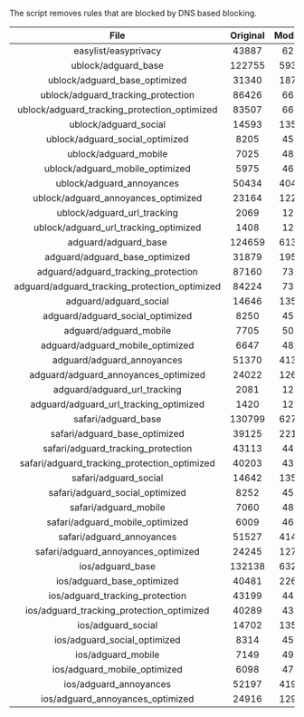 The script removes rules that are blocked by DNS based blocking.


| File | Original | Modified |
|:----:|:-----:|:-----:|
| easylist/easyprivacy | 43887 | 6217 |
| ublock/adguard_base | 122755 | 59334 |
| ublock/adguard_base_optimized | 31340 | 18740 |
| ublock/adguard_tracking_protection | 86426 | 6694 |
| ublock/adguard_tracking_protection_optimized | 83507 | 6652 |
| ublock/adguard_social | 14593 | 13516 |
| ublock/adguard_social_optimized | 8205 | 4543 |
| ublock/adguard_mobile | 7025 | 4857 |
| ublock/adguard_mobile_optimized | 5975 | 4660 |
| ublock/adguard_annoyances | 50434 | 40475 |
| ublock/adguard_annoyances_optimized | 23164 | 12243 |
| ublock/adguard_url_tracking | 2069 | 1228 |
| ublock/adguard_url_tracking_optimized | 1408 | 1223 |
| adguard/adguard_base | 124659 | 61339 |
| adguard/adguard_base_optimized | 31879 | 19589 |
| adguard/adguard_tracking_protection | 87160 | 7377 |
| adguard/adguard_tracking_protection_optimized | 84224 | 7304 |
| adguard/adguard_social | 14646 | 13577 |
| adguard/adguard_social_optimized | 8250 | 4587 |
| adguard/adguard_mobile | 7705 | 5037 |
| adguard/adguard_mobile_optimized | 6647 | 4830 |
| adguard/adguard_annoyances | 51370 | 41334 |
| adguard/adguard_annoyances_optimized | 24022 | 12648 |
| adguard/adguard_url_tracking | 2081 | 1238 |
| adguard/adguard_url_tracking_optimized | 1420 | 1233 |
| safari/adguard_base | 130799 | 62768 |
| safari/adguard_base_optimized | 39125 | 22115 |
| safari/adguard_tracking_protection | 43113 | 4459 |
| safari/adguard_tracking_protection_optimized | 40203 | 4389 |
| safari/adguard_social | 14642 | 13567 |
| safari/adguard_social_optimized | 8252 | 4577 |
| safari/adguard_mobile | 7060 | 4899 |
| safari/adguard_mobile_optimized | 6009 | 4693 |
| safari/adguard_annoyances | 51527 | 41423 |
| safari/adguard_annoyances_optimized | 24245 | 12717 |
| ios/adguard_base | 132138 | 63285 |
| ios/adguard_base_optimized | 40481 | 22634 |
| ios/adguard_tracking_protection | 43199 | 4467 |
| ios/adguard_tracking_protection_optimized | 40289 | 4397 |
| ios/adguard_social | 14702 | 13599 |
| ios/adguard_social_optimized | 8314 | 4591 |
| ios/adguard_mobile | 7149 | 4938 |
| ios/adguard_mobile_optimized | 6098 | 4729 |
| ios/adguard_annoyances | 52197 | 41989 |
| ios/adguard_annoyances_optimized | 24916 | 12999 |